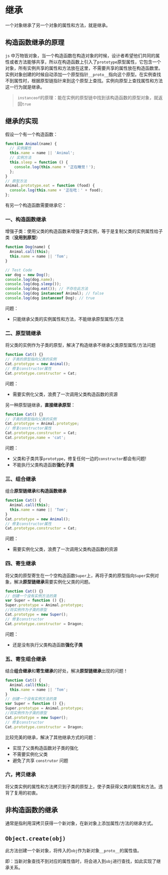 # 继承

一个对象继承了另一个对象的属性和方法，就是继承。

## 构造函数继承的原理

`js` 中万物皆对象，当一个构造函数在构造对象的时候，设计者希望他们共同的属性或者方法能够共享，所以在构造函数上引入了`prototype`原型属性，它包含一个对象，所有实例共享的属性和方法放在这里，不需要共享的属性放在构造函数里。实例对象创建的时候自动添加一个原型指针`__proto__`指向这个原型。在实例查找不到属性时，根据原型链指针来到这个原型上查找。实例向原型上查找属性和方法这一行为就是继承。

> `instanceof`的原理：能在实例的原型链中找到该构造函数的原型对象，就返回`true`

## 继承的实现

假设一个有一个构造函数：

```javascript
function Animal(name) {
  // 实例属性
  this.name = name || 'Animal';
  // 实例方法
  this.sleep = function () {
    console.log(this.name + '正在睡觉！');
  };
}
// 原型方法
Animal.prototype.eat = function (food) {
  console.log(this.name + '正在吃：' + food);
};
```

有另一个构造函数需要继承它：

### 一、构造函数继承

增强子类：使用父类的构造函数来增强子类实例，等于是复制父类的实例属性给子类（**没用到原型**）

```javascript
function Dog(name) {
  Animal.call(this);
  this.name = name || 'Tom';
}

// Test Code
var dog = new Dog();
console.log(dog.name);
console.log(dog.sleep());
console.log(dog.eat()); // 不存在此方法
console.log(dog instanceof Animal); // false
console.log(dog instanceof Dog); // true
```

问题：

- 只能继承父类的实例属性和方法，不能继承原型属性/方法

### 二、原型链继承

将父类的实例作为子类的原型，解决了构造继承不继承父类原型属性/方法问题

```javascript
function Cat() {}
// 子类的原型指向父类的实例
Cat.prototype = new Animal();
// 修复constructor属性
Cat.prototype.constructor = Cat;
```

问题：

- 需要实例化父类，浪费了一次调用父类构造函数的资源

另一种原型链继承，**直接继承原型**：

```javascript
function Cat() {}
// 子类的原型指向父类的实例
Cat.prototype = Animal.prototype;
// 修复constructor属性
Cat.prototype.constructor = Cat;
Cat.prototype.name = 'cat';
```

问题：

- 父类和子类共享`prototype`，修复任何一边的`constructor`都会有问题!
- 不能执行父类构造函数**强化子类**

### 三、组合继承

组合**原型链继承**和**构造函数继承**

```javascript
function Cat() {
  Animal.call(this);
  this.name = name || 'Tom';
}
Cat.prototype = new Animal();
// 修复constructor属性
Cat.prototype.constructor = Cat;
```

问题：

- 需要实例化父类，浪费了一次调用父类构造函数的资源

### 四、寄生继承

将父类的原型寄生在一个空构造函数`Super`上，再将子类的原型指向`Super`实例对象，解决**原型链继承**需要实例化父类的问题。

```javascript
function Cat() {}
// 创建一个没有实例方法的类
var Super = function () {};
Super.prototype = Animal.prototype;
//将实例作为子类的原型
Cat.prototype = new Super();
// 修复constructor
Cat.prototype.constructor = Dragon;
```

问题：

- 还是没有执行父类构造函数**强化子类**

### 五、寄生组合继承

结合**组合继承**和**寄生继承**的好处，解决**原型链继承**出现的问题！

```javascript
function Cat() {
  Animal.call(this);
  this.name = name || 'Tom';
}
// 创建一个没有实例方法的类
var Super = function () {};
Super.prototype = Animal.prototype;
//将实例作为子类的原型
Cat.prototype = new Super();
// 修复constructor
Cat.prototype.constructor = Dragon;
```

比较完美的继承，解决了其他继承方式的问题：

- 实现了父类构造函数对子类的强化
- 不需要实例化父类
- 避免了共享 `construtor` 问题

### 六，拷贝继承

将父类实例的属性和方法拷贝到子类的原型上，使子类获得父类的属性和方法。违背了复用的初衷。

## 非构造函数的继承

通常是指利用深拷贝获得一个新对象，在新对象上添加属性/方法的继承方式。

## `Object.create(obj)`

此方法创建一个新对象，将传入的`obj`作为新对象`__proto__`的属性值。

即：当新对象查找不到对应的属性值时，将会进入到`obj`进行查找，如此实现了继承关系。
